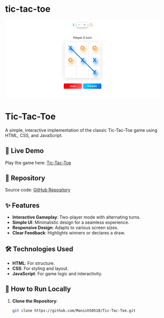 # tic-tac-toe

![](./assets/ss.png)
# Tic-Tac-Toe

A simple, interactive implementation of the classic Tic-Tac-Toe game using HTML, CSS, and JavaScript.

## 🚀 Live Demo

Play the game here: [Tic-Tac-Toe](https://tic-tac-toe-ten-omega-37.vercel.app/)

## 📂 Repository

Source code: [GitHub Repository](https://github.com/Manish50518/Tic-Tac-Toe)

## ✨ Features

- **Interactive Gameplay**: Two-player mode with alternating turns.
- **Simple UI**: Minimalistic design for a seamless experience.
- **Responsive Design**: Adapts to various screen sizes.
- **Clear Feedback**: Highlights winners or declares a draw.

## 🛠️ Technologies Used

- **HTML**: For structure.
- **CSS**: For styling and layout.
- **JavaScript**: For game logic and interactivity.

## 📜 How to Run Locally

1. **Clone the Repository**:
   ```bash
   git clone https://github.com/Manish50518/Tic-Tac-Toe.git

